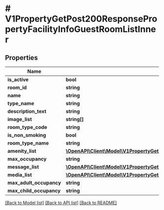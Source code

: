 # # V1PropertyGetPost200ResponsePropertyFacilityInfoGuestRoomListInner

## Properties

Name | Type | Description | Notes
------------ | ------------- | ------------- | -------------
**is_active** | **bool** |  | [optional]
**room_id** | **string** |  | [optional]
**name** | **string** |  | [optional]
**type_name** | **string** |  | [optional]
**description_text** | **string** |  | [optional]
**image_list** | **string[]** |  | [optional]
**room_type_code** | **string** |  | [optional]
**is_non_smoking** | **bool** |  | [optional]
**room_type_name** | **string** |  | [optional]
**amenity_list** | [**\OpenAPI\Client\Model\V1PropertyGetPost200ResponsePropertyFacilityInfoGuestRoomListInnerAmenityListInner[]**](V1PropertyGetPost200ResponsePropertyFacilityInfoGuestRoomListInnerAmenityListInner.md) |  | [optional]
**max_occupancy** | **string** |  | [optional]
**message_list** | [**\OpenAPI\Client\Model\V1PropertyGetPost200ResponsePropertyFacilityInfoGuestRoomListInnerMessageListInner[]**](V1PropertyGetPost200ResponsePropertyFacilityInfoGuestRoomListInnerMessageListInner.md) |  | [optional]
**media_list** | [**\OpenAPI\Client\Model\V1PropertyGetPost200ResponsePropertyFacilityInfoGuestRoomListInnerMediaListInner[]**](V1PropertyGetPost200ResponsePropertyFacilityInfoGuestRoomListInnerMediaListInner.md) |  | [optional]
**max_adult_occupancy** | **string** |  | [optional]
**max_child_occupancy** | **string** |  | [optional]

[[Back to Model list]](../../README.md#models) [[Back to API list]](../../README.md#endpoints) [[Back to README]](../../README.md)
